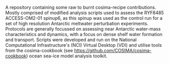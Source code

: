 A repository containing some raw to burnt cosima-recipe contributions. Mostly comprised of modified analysis scripts used to assess the RYF8485 ACCESS-OM2-01 spinup6, as this spinup was used as the control run for a set of high resolution Antarctic meltwater perturbation experiments. Protocols are generally focussed on assessing near Antarctic water-mass characteristics and dynamics, with a focus on dense shelf water formation and transport. Scripts were developed and run on the National Computational Infrastructure's (NCI) Virtual Desktop (VDI) and utilise tools from the cosima-cookbook (see https://github.com/COSIMA/cosima-cookbook) ocean sea-ice model analysis toolkit. 
